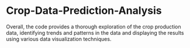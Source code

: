 # Crop-Data-Prediction-Analysis
Overall, the code provides a thorough exploration of the crop production data, identifying trends and patterns in the data and displaying the results using various data visualization techniques.

